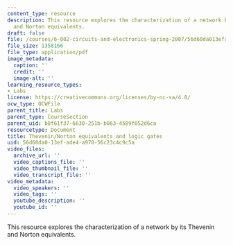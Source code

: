 ```yaml
---
content_type: resource
description: This resource explores the characterization of a network by its Thevenin
  and Norton equivalents.
draft: false
file: /courses/6-002-circuits-and-electronics-spring-2007/56d60da013efade4a97056c23c4c9c5a_lab1.pdf
file_size: 1358166
file_type: application/pdf
image_metadata:
  caption: ''
  credit: ''
  image-alt: ''
learning_resource_types:
- Labs
license: https://creativecommons.org/licenses/by-nc-sa/4.0/
ocw_type: OCWFile
parent_title: Labs
parent_type: CourseSection
parent_uid: b8f61f37-6630-251b-b063-4589f052d6ca
resourcetype: Document
title: Thevenin/Norton equivalents and logic gates
uid: 56d60da0-13ef-ade4-a970-56c23c4c9c5a
video_files:
  archive_url: ''
  video_captions_file: ''
  video_thumbnail_file: ''
  video_transcript_file: ''
video_metadata:
  video_speakers: ''
  video_tags: ''
  youtube_description: ''
  youtube_id: ''
---
```

This resource explores the characterization of a network by its Thevenin and Norton equivalents.